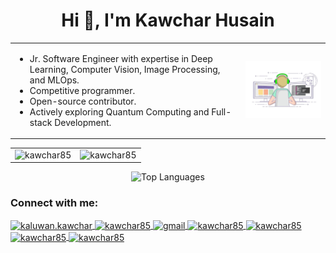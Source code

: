 <h1 align="center">Hi 👋, I'm Kawchar Husain</h1>

<div align="center">
  <table style="border-collapse: collapse; border: none;">
    <tr>
      <td style="border: none;">
        <ul align="left">
          <li>Jr. Software Engineer with expertise in Deep Learning, Computer Vision, Image Processing, and MLOps.</li>
          <li>Competitive programmer.</li>
          <li>Open-source contributor.</li>
          <li>Actively exploring Quantum Computing and Full-stack Development.</li>
        </ul>
      </td>
      <td style="border: none;">
        <img src="coding.webp" alt="Coding" width="300"/>
      </td>
    </tr>
  </table>
</div>

<!-- p align="center">
  <img align="left" src="https://github-readme-stats.vercel.app/api?username=kawchar85&show_icons=true&hide_border=true&theme=tokyonight" alt="kawchar85" />
  <img align="right" src="https://github-readme-streak-stats.herokuapp.com/?user=kawchar85&hide_border=true&theme=tokyonight" alt="kawchar85" />
</p -->
<table align="center">
  <tr>
    <td align="center">
      <img src="https://github-readme-stats.vercel.app/api?username=kawchar85&show_icons=true&hide_border=true&theme=tokyonight" alt="kawchar85" />
    </td>
    <td align="center">
      <img src="https://github-readme-streak-stats.herokuapp.com/?user=kawchar85&hide_border=true&theme=tokyonight" alt="kawchar85" />
    </td>
  </tr>
</table>


<p align="center">
  <img src="https://github-readme-stats.vercel.app/api/top-langs/?username=kawchar85&layout=compact&hide_border=true&theme=tokyonight&bg_color=00000000&langs_count=20&hide=css,html" alt="Top Languages"/>
</p>

<h3 align="left">Connect with me:</h3>
<p align="left">
  <a href="https://fb.com/kaluwan.kawchar" target="blank">
    <img align="center" src="https://raw.githubusercontent.com/rahuldkjain/github-profile-readme-generator/master/src/images/icons/Social/facebook.svg" alt="kaluwan.kawchar" height="30" width="40" />
  </a>
  <a href="https://linkedin.com/in/kawchar85" target="blank">
    <img align="center" src="https://raw.githubusercontent.com/rahuldkjain/github-profile-readme-generator/master/src/images/icons/Social/linked-in-alt.svg" alt="kawchar85" height="30" width="40" />
  </a>
  <a href="mailto:kawcharhusain@gmail.com" target="blank">
    <img align="center" src="https://cdn.jsdelivr.net/npm/simple-icons@3.0.1/icons/gmail.svg" alt="gmail" height="30" width="40" />
  </a>
  <a href="https://kaggle.com/kawchar85" target="blank">
    <img align="center" src="https://raw.githubusercontent.com/rahuldkjain/github-profile-readme-generator/master/src/images/icons/Social/kaggle.svg" alt="kawchar85" height="30" width="40" />
  </a>
  <a href="https://codeforces.com/profile/kawchar85" target="blank">
    <img align="center" src="https://raw.githubusercontent.com/rahuldkjain/github-profile-readme-generator/master/src/images/icons/Social/codeforces.svg" alt="kawchar85" height="30" width="40" />
  </a>
  <a href="https://www.codechef.com/users/kawchar85" target="blank">
    <img align="center" src="https://cdn.jsdelivr.net/npm/simple-icons@3.1.0/icons/codechef.svg" alt="kawchar85" height="30" width="40" />
  </a>
  <a href="https://www.leetcode.com/kawchar85" target="blank">
    <img align="center" src="https://raw.githubusercontent.com/rahuldkjain/github-profile-readme-generator/master/src/images/icons/Social/leet-code.svg" alt="kawchar85" height="30" width="40" />
  </a>
</p>
